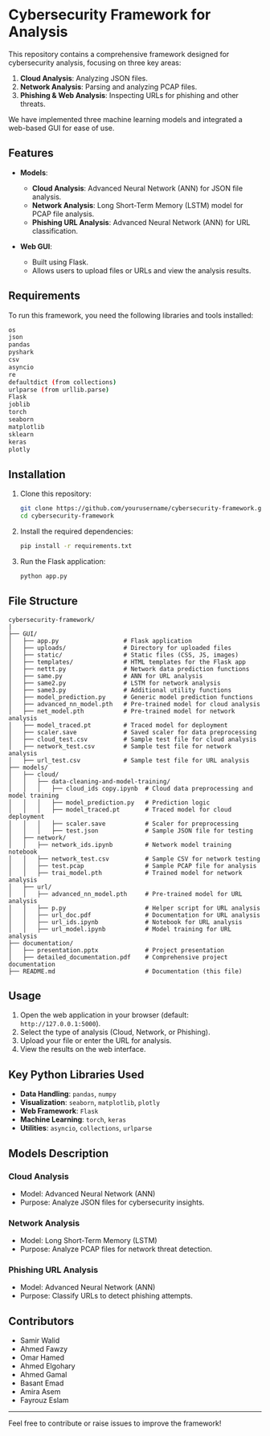 
# Cybersecurity Framework for Analysis

This repository contains a comprehensive framework designed for cybersecurity analysis, focusing on three key areas:

1. **Cloud Analysis**: Analyzing JSON files.
2. **Network Analysis**: Parsing and analyzing PCAP files.
3. **Phishing & Web Analysis**: Inspecting URLs for phishing and other threats.

We have implemented three machine learning models and integrated a web-based GUI for ease of use.

## Features

- **Models**:

  - **Cloud Analysis**: Advanced Neural Network (ANN) for JSON file analysis.
  - **Network Analysis**: Long Short-Term Memory (LSTM) model for PCAP file analysis.
  - **Phishing URL Analysis**: Advanced Neural Network (ANN) for URL classification.

- **Web GUI**:

  - Built using Flask.
  - Allows users to upload files or URLs and view the analysis results.

## Requirements

To run this framework, you need the following libraries and tools installed:

```bash
os
json
pandas
pyshark
csv
asyncio
re
defaultdict (from collections)
urlparse (from urllib.parse)
Flask
joblib
torch
seaborn
matplotlib
sklearn
keras
plotly
```

## Installation

1. Clone this repository:

   ```bash
   git clone https://github.com/yourusername/cybersecurity-framework.git
   cd cybersecurity-framework
   ```

2. Install the required dependencies:

   ```bash
   pip install -r requirements.txt
   ```

3. Run the Flask application:

   ```bash
   python app.py
   ```

## File Structure

```
cybersecurity-framework/
|
├── GUI/
│   ├── app.py                  # Flask application
│   ├── uploads/                # Directory for uploaded files
│   ├── static/                 # Static files (CSS, JS, images)
│   ├── templates/              # HTML templates for the Flask app
│   ├── nettt.py                # Network data prediction functions
│   ├── same.py                 # ANN for URL analysis
│   ├── same2.py                # LSTM for network analysis
│   ├── same3.py                # Additional utility functions
│   ├── model_prediction.py     # Generic model prediction functions
│   ├── advanced_nn_model.pth   # Pre-trained model for cloud analysis
│   ├── net_model.pth           # Pre-trained model for network analysis
│   ├── model_traced.pt         # Traced model for deployment
│   ├── scaler.save             # Saved scaler for data preprocessing
│   ├── cloud_test.csv          # Sample test file for cloud analysis
│   ├── network_test.csv        # Sample test file for network analysis
│   ├── url_test.csv            # Sample test file for URL analysis
├── models/
│   ├── cloud/
│   │   ├── data-cleaning-and-model-training/
│   │   │   ├── cloud_ids copy.ipynb  # Cloud data preprocessing and model training
│   │   │   ├── model_prediction.py   # Prediction logic
│   │   │   ├── model_traced.pt       # Traced model for cloud deployment
│   │   │   ├── scaler.save           # Scaler for preprocessing
│   │   │   ├── test.json             # Sample JSON file for testing
│   ├── network/
│   │   ├── network_ids.ipynb         # Network model training notebook
│   │   ├── network_test.csv          # Sample CSV for network testing
│   │   ├── test.pcap                 # Sample PCAP file for analysis
│   │   ├── trai_model.pth            # Trained model for network analysis
│   ├── url/
│   │   ├── advanced_nn_model.pth     # Pre-trained model for URL analysis
│   │   ├── p.py                      # Helper script for URL analysis
│   │   ├── url_doc.pdf               # Documentation for URL analysis
│   │   ├── url_ids.ipynb             # Notebook for URL analysis
│   │   ├── url_model.ipynb           # Model training for URL analysis
├── documentation/
│   ├── presentation.pptx             # Project presentation
│   ├── detailed_documentation.pdf    # Comprehensive project documentation
├── README.md                         # Documentation (this file)
```

## Usage

1. Open the web application in your browser (default: `http://127.0.0.1:5000`).
2. Select the type of analysis (Cloud, Network, or Phishing).
3. Upload your file or enter the URL for analysis.
4. View the results on the web interface.

## Key Python Libraries Used

- **Data Handling**: `pandas`, `numpy`
- **Visualization**: `seaborn`, `matplotlib`, `plotly`
- **Web Framework**: `Flask`
- **Machine Learning**: `torch`, `keras`
- **Utilities**: `asyncio`, `collections`, `urlparse`

## Models Description

### Cloud Analysis

- Model: Advanced Neural Network (ANN)
- Purpose: Analyze JSON files for cybersecurity insights.

### Network Analysis

- Model: Long Short-Term Memory (LSTM)
- Purpose: Analyze PCAP files for network threat detection.

### Phishing URL Analysis

- Model: Advanced Neural Network (ANN)
- Purpose: Classify URLs to detect phishing attempts.

## Contributors

- Samir Walid
- Ahmed Fawzy
- Omar Hamed
- Ahmed Elgohary
- Ahmed Gamal
- Basant Emad
- Amira Asem
- Fayrouz Eslam


---

Feel free to contribute or raise issues to improve the framework!
